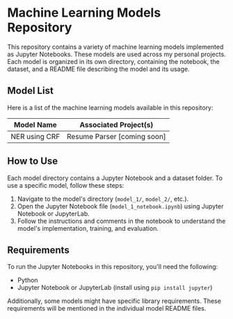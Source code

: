 # Machine Learning Models Repository

This repository contains a variety of machine learning models implemented as Jupyter Notebooks. These models are used across my personal projects. Each model is organized in its own directory, containing the notebook, the dataset, and a README file describing the model and its usage.

## Model List

Here is a list of the machine learning models available in this repository:

| Model Name | Associated Project(s) |
|------------|--------------------|
| NER using CRF| Resume Parser [coming soon]|

## How to Use

Each model directory contains a Jupyter Notebook and a dataset folder. To use a specific model, follow these steps:

1. Navigate to the model's directory (`model_1/`, `model_2/`, etc.).
2. Open the Jupyter Notebook file (`model_1_notebook.ipynb`) using Jupyter Notebook or JupyterLab.
3. Follow the instructions and comments in the notebook to understand the model's implementation, training, and evaluation.

## Requirements

To run the Jupyter Notebooks in this repository, you'll need the following:

- Python
- Jupyter Notebook or JupyterLab (install using `pip install jupyter`)

Additionally, some models might have specific library requirements. These requirements will be mentioned in the individual model README files.